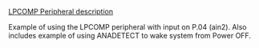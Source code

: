 [LPCOMP Peripheral description](http://infocenter.nordicsemi.com/topic/com.nordic.infocenter.nrf52832.ps.v1.1/lpcomp.html)

Example of using the LPCOMP peripheral with input on P.04 (ain2). Also includes example of using ANADETECT to wake system from Power OFF.
